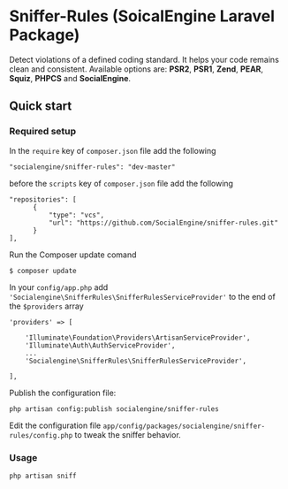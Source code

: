 # Sniffer-Rules (SoicalEngine Laravel Package)
Detect violations of a defined coding standard. It helps your code remains clean and consistent. Available options are: **PSR2**, **PSR1**, **Zend**, **PEAR**, **Squiz**, **PHPCS** and **SocialEngine**.


## Quick start

### Required setup

In the `require` key of `composer.json` file add the following

    "socialengine/sniffer-rules": "dev-master"

before the `scripts` key of `composer.json` file add the following
    
    "repositories": [
          {
              "type": "vcs",
              "url": "https://github.com/SocialEngine/sniffer-rules.git"
          }
    ],

Run the Composer update comand

    $ composer update

In your `config/app.php` add `'Socialengine\SnifferRules\SnifferRulesServiceProvider'` to the end of the `$providers` array

    'providers' => [

        'Illuminate\Foundation\Providers\ArtisanServiceProvider',
        'Illuminate\Auth\AuthServiceProvider',
        ...
        'Socialengine\SnifferRules\SnifferRulesServiceProvider',

    ],

Publish the configuration file:

    php artisan config:publish socialengine/sniffer-rules

Edit the configuration file `app/config/packages/socialengine/sniffer-rules/config.php` to tweak the sniffer behavior.

### Usage

    php artisan sniff  

